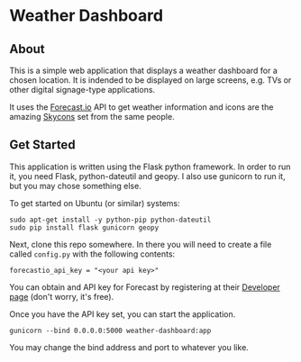 # Weather Dashboard

## About
This is a simple web application that displays a weather dashboard for a chosen location. It is indended to be displayed on large screens, e.g. TVs or other digital signage-type applications.

It uses the [Forecast.io](http://forecast.io) API to get weather information and icons are the amazing [Skycons](https://darkskyapp.github.io/skycons/) set from the same people.

## Get Started
This application is written using the Flask python framework. In order to run it, you need Flask, python-dateutil and geopy. I also use gunicorn to run it, but you may chose something else.

To get started on Ubuntu (or similar) systems:

```
sudo apt-get install -y python-pip python-dateutil
sudo pip install flask gunicorn geopy
```

Next, clone this repo somewhere. In there you will need to create a file called `config.py` with the following contents:
```
forecastio_api_key = "<your api key>"
```

You can obtain and API key for Forecast by registering at their [Developer page](https://developer.forecast.io/) (don't worry, it's free).

Once you have the API key set, you can start the application.

```
gunicorn --bind 0.0.0.0:5000 weather-dashboard:app
```

You may change the bind address and port to whatever you like.
